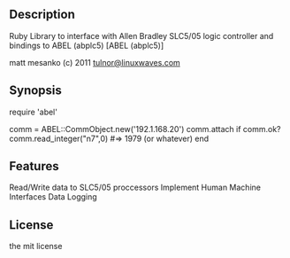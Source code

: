 ## Description
  Ruby Library to interface with Allen Bradley SLC5/05 logic controller
  and bindings to ABEL (abplc5)  [ABEL (abplc5)] 
  
  matt mesanko (c) 2011 <tulnor@linuxwaves.com>
  
## Synopsis
  require 'abel'
  
  comm = ABEL::CommObject.new('192.1.168.20')
  comm.attach
  if comm.ok?
    comm.read_integer("n7",0) #=> 1979 (or whatever)
  end 
  
## Features
  Read/Write data to SLC5/05 proccessors
  Implement Human Machine Interfaces
  Data Logging
  
## License
  the mit license
  
[ABEL (abplc5]: http://sourceforge.net/projects/abplc5/
